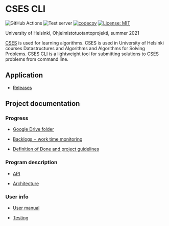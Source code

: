 # CSES CLI

![GitHub Actions](https://github.com/csesfi/cses-cli/actions/workflows/main.yml/badge.svg)
![Test server](https://github.com/csesfi/cses-cli/actions/workflows/server.yml/badge.svg)
[![codecov](https://codecov.io/gh/csesfi/cses-cli/branch/main/graph/badge.svg)](https://app.codecov.io/gh/csesfi/cses-cli)
[![License: MIT](https://img.shields.io/badge/License-MIT-yellow.svg)](https://opensource.org/licenses/MIT)

University of Helsinki, Ohjelmistotuotantoprojekti, summer 2021

[CSES](https://cses.fi/) is used for learning algorithms. CSES is used in University of Helsinki courses Datastructures and Algorithms and Algorithms for Solving Problems. CSES CLI is a lightweight tool for submitting solutions to CSES problems from command line.

## Application

- [Releases](https://github.com/csesfi/cses-cli/releases)

## Project documentation

### Progress

- [Google Drive folder](https://drive.google.com/drive/folders/1teZTWPnbmWlJkVfETz7T2j04UHqJYpuf?usp=sharing)

- [Backlogs + work time monitoring](https://docs.google.com/spreadsheets/d/10vB2CXV9RVyM_wIMyXrgepMcKMDzQ1qXHvmtuqjiaio/edit#gid=0)

- [Definition of Done and project guidelines](https://docs.google.com/document/d/1HzQkxhqxwODUW_URyV2goGciKnT3nIeE2NJFh6VS_qg/edit?usp=sharing)


### Program description

- [API](https://csesfi.github.io/cses-cli/)

- [Architecture](https://github.com/csesfi/cses-cli/wiki/Architecture)

### User info

- [User manual](https://github.com/csesfi/cses-cli/wiki/User-manual)

- [Testing](https://github.com/csesfi/cses-cli/wiki/Testing)
